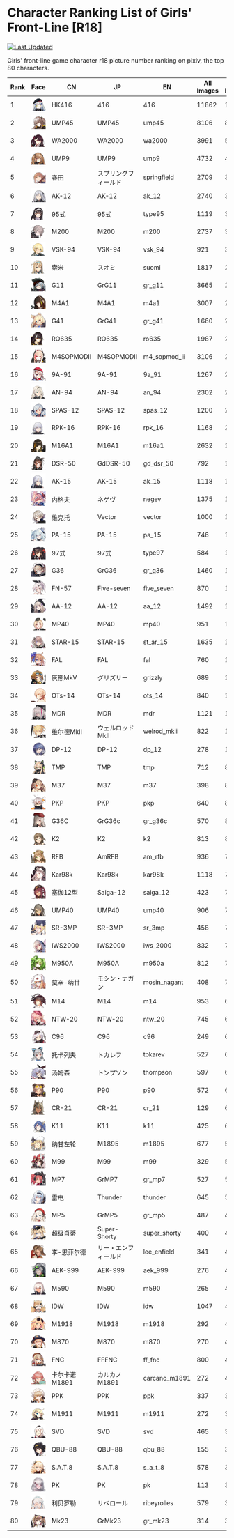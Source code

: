 # Character Ranking List of Girls' Front-Line [R18]

[![Last Updated](https://img.shields.io/endpoint?url=https://gist.githubusercontent.com/narugo1992/254442dea2e77cf46366df97f499242f/raw/data_last_update.json)](https://huggingface.co/datasets/deepghs/game_characters)

Girls' front-line game character r18 picture number ranking on pixiv, the top 80 characters. 

|   Rank | Face                                              | CN         | JP           | EN            |   All Images |   R18 Images |
|--------|---------------------------------------------------|------------|--------------|---------------|--------------|--------------|
|      1 | ![416](./images/logo_416.png)                     | HK416      | 416          | 416           |        11862 |         1642 |
|      2 | ![ump45](./images/logo_ump45.png)                 | UMP45      | UMP45        | ump45         |         8106 |          864 |
|      3 | ![wa2000](./images/logo_wa2000.png)               | WA2000     | WA2000       | wa2000        |         3991 |          513 |
|      4 | ![ump9](./images/logo_ump9.png)                   | UMP9       | UMP9         | ump9          |         4732 |          451 |
|      5 | ![springfield](./images/logo_springfield.png)     | 春田         | スプリングフィールド   | springfield   |         2709 |          399 |
|      6 | ![ak_12](./images/logo_ak_12.png)                 | AK-12      | AK-12        | ak_12         |         2740 |          338 |
|      7 | ![type95](./images/logo_type95.png)               | 95式        | 95式          | type95        |         1119 |          326 |
|      8 | ![m200](./images/logo_m200.png)                   | M200       | M200         | m200          |         2737 |          308 |
|      9 | ![vsk_94](./images/logo_vsk_94.png)               | VSK-94     | VSK-94       | vsk_94        |          921 |          306 |
|     10 | ![suomi](./images/logo_suomi.png)                 | 索米         | スオミ          | suomi         |         1817 |          283 |
|     11 | ![gr_g11](./images/logo_gr_g11.png)               | G11        | GrG11        | gr_g11        |         3665 |          277 |
|     12 | ![m4a1](./images/logo_m4a1.png)                   | M4A1       | M4A1         | m4a1          |         3007 |          267 |
|     13 | ![gr_g41](./images/logo_gr_g41.png)               | G41        | GrG41        | gr_g41        |         1660 |          260 |
|     14 | ![ro635](./images/logo_ro635.png)                 | RO635      | RO635        | ro635         |         1987 |          259 |
|     15 | ![m4_sopmod_ii](./images/logo_m4_sopmod_ii.png)   | M4SOPMODII | M4SOPMODII   | m4_sopmod_ii  |         3106 |          252 |
|     16 | ![9a_91](./images/logo_9a_91.png)                 | 9A-91      | 9A-91        | 9a_91         |         1267 |          227 |
|     17 | ![an_94](./images/logo_an_94.png)                 | AN-94      | AN-94        | an_94         |         2302 |          216 |
|     18 | ![spas_12](./images/logo_spas_12.png)             | SPAS-12    | SPAS-12      | spas_12       |         1200 |          215 |
|     19 | ![rpk_16](./images/logo_rpk_16.png)               | RPK-16     | RPK-16       | rpk_16        |         1168 |          200 |
|     20 | ![m16a1](./images/logo_m16a1.png)                 | M16A1      | M16A1        | m16a1         |         2632 |          198 |
|     21 | ![gd_dsr_50](./images/logo_gd_dsr_50.png)         | DSR-50     | GdDSR-50     | gd_dsr_50     |          792 |          194 |
|     22 | ![ak_15](./images/logo_ak_15.png)                 | AK-15      | AK-15        | ak_15         |         1118 |          189 |
|     23 | ![negev](./images/logo_negev.png)                 | 内格夫        | ネゲヴ          | negev         |         1375 |          183 |
|     24 | ![vector](./images/logo_vector.png)               | 维克托        | Vector       | vector        |         1000 |          166 |
|     25 | ![pa_15](./images/logo_pa_15.png)                 | PA-15      | PA-15        | pa_15         |          746 |          165 |
|     26 | ![type97](./images/logo_type97.png)               | 97式        | 97式          | type97        |          584 |          146 |
|     27 | ![gr_g36](./images/logo_gr_g36.png)               | G36        | GrG36        | gr_g36        |         1460 |          144 |
|     28 | ![five_seven](./images/logo_five_seven.png)       | FN-57      | Five-seven   | five_seven    |          870 |          144 |
|     29 | ![aa_12](./images/logo_aa_12.png)                 | AA-12      | AA-12        | aa_12         |         1492 |          142 |
|     30 | ![mp40](./images/logo_mp40.png)                   | MP40       | MP40         | mp40          |          951 |          135 |
|     31 | ![st_ar_15](./images/logo_st_ar_15.png)           | STAR-15    | STAR-15      | st_ar_15      |         1635 |          133 |
|     32 | ![fal](./images/logo_fal.png)                     | FAL        | FAL          | fal           |          760 |          132 |
|     33 | ![grizzly](./images/logo_grizzly.png)             | 灰熊MkⅤ      | グリズリー        | grizzly       |          689 |          118 |
|     34 | ![ots_14](./images/logo_ots_14.png)               | OTs-14     | OTs-14       | ots_14        |          840 |          115 |
|     35 | ![mdr](./images/logo_mdr.png)                     | MDR        | MDR          | mdr           |         1121 |          114 |
|     36 | ![welrod_mkii](./images/logo_welrod_mkii.png)     | 维尔德MkⅡ     | ウェルロッドMkII   | welrod_mkii   |          822 |          110 |
|     37 | ![dp_12](./images/logo_dp_12.png)                 | DP-12      | DP-12        | dp_12         |          278 |          101 |
|     38 | ![tmp](./images/logo_tmp.png)                     | TMP        | TMP          | tmp           |          712 |           89 |
|     39 | ![m37](./images/logo_m37.png)                     | M37        | M37          | m37           |          398 |           87 |
|     40 | ![pkp](./images/logo_pkp.png)                     | PKP        | PKP          | pkp           |          640 |           85 |
|     41 | ![gr_g36c](./images/logo_gr_g36c.png)             | G36C       | GrG36c       | gr_g36c       |          570 |           84 |
|     42 | ![k2](./images/logo_k2.png)                       | K2         | K2           | k2            |          813 |           83 |
|     43 | ![am_rfb](./images/logo_am_rfb.png)               | RFB        | AmRFB        | am_rfb        |          936 |           77 |
|     44 | ![kar98k](./images/logo_kar98k.png)               | Kar98k     | Kar98k       | kar98k        |         1118 |           74 |
|     45 | ![saiga_12](./images/logo_saiga_12.png)           | 塞伽12型      | Saiga-12     | saiga_12      |          423 |           74 |
|     46 | ![ump40](./images/logo_ump40.png)                 | UMP40      | UMP40        | ump40         |          906 |           73 |
|     47 | ![sr_3mp](./images/logo_sr_3mp.png)               | SR-3MP     | SR-3MP       | sr_3mp        |          458 |           72 |
|     48 | ![iws_2000](./images/logo_iws_2000.png)           | IWS2000    | IWS2000      | iws_2000      |          832 |           71 |
|     49 | ![m950a](./images/logo_m950a.png)                 | M950A      | M950A        | m950a         |          812 |           71 |
|     50 | ![mosin_nagant](./images/logo_mosin_nagant.png)   | 莫辛-纳甘      | モシン・ナガン      | mosin_nagant  |          408 |           70 |
|     51 | ![m14](./images/logo_m14.png)                     | M14        | M14          | m14           |          953 |           69 |
|     52 | ![ntw_20](./images/logo_ntw_20.png)               | NTW-20     | NTW-20       | ntw_20        |          745 |           69 |
|     53 | ![c96](./images/logo_c96.png)                     | C96        | C96          | c96           |          249 |           69 |
|     54 | ![tokarev](./images/logo_tokarev.png)             | 托卡列夫       | トカレフ         | tokarev       |          527 |           66 |
|     55 | ![thompson](./images/logo_thompson.png)           | 汤姆森        | トンプソン        | thompson      |          597 |           65 |
|     56 | ![p90](./images/logo_p90.png)                     | P90        | P90          | p90           |          572 |           64 |
|     57 | ![cr_21](./images/logo_cr_21.png)                 | CR-21      | CR-21        | cr_21         |          129 |           61 |
|     58 | ![k11](./images/logo_k11.png)                     | K11        | K11          | k11           |          425 |           60 |
|     59 | ![m1895](./images/logo_m1895.png)                 | 纳甘左轮       | M1895        | m1895         |          677 |           57 |
|     60 | ![m99](./images/logo_m99.png)                     | M99        | M99          | m99           |          329 |           55 |
|     61 | ![gr_mp7](./images/logo_gr_mp7.png)               | MP7        | GrMP7        | gr_mp7        |          527 |           53 |
|     62 | ![thunder](./images/logo_thunder.png)             | 雷电         | Thunder      | thunder       |          645 |           51 |
|     63 | ![gr_mp5](./images/logo_gr_mp5.png)               | MP5        | GrMP5        | gr_mp5        |          487 |           47 |
|     64 | ![super_shorty](./images/logo_super_shorty.png)   | 超级肖蒂       | Super-Shorty | super_shorty  |          400 |           47 |
|     65 | ![lee_enfield](./images/logo_lee_enfield.png)     | 李-恩菲尔德     | リー・エンフィールド   | lee_enfield   |          341 |           46 |
|     66 | ![aek_999](./images/logo_aek_999.png)             | AEK-999    | AEK-999      | aek_999       |          276 |           46 |
|     67 | ![m590](./images/logo_m590.png)                   | M590       | M590         | m590          |          265 |           45 |
|     68 | ![idw](./images/logo_idw.png)                     | IDW        | IDW          | idw           |         1047 |           43 |
|     69 | ![m1918](./images/logo_m1918.png)                 | M1918      | M1918        | m1918         |          292 |           43 |
|     70 | ![m870](./images/logo_m870.png)                   | M870       | M870         | m870          |          270 |           42 |
|     71 | ![ff_fnc](./images/logo_ff_fnc.png)               | FNC        | FFFNC        | ff_fnc        |          800 |           41 |
|     72 | ![carcano_m1891](./images/logo_carcano_m1891.png) | 卡尔卡诺M1891  | カルカノM1891    | carcano_m1891 |          272 |           40 |
|     73 | ![ppk](./images/logo_ppk.png)                     | PPK        | PPK          | ppk           |          337 |           39 |
|     74 | ![m1911](./images/logo_m1911.png)                 | M1911      | M1911        | m1911         |          272 |           39 |
|     75 | ![svd](./images/logo_svd.png)                     | SVD        | SVD          | svd           |          465 |           38 |
|     76 | ![qbu_88](./images/logo_qbu_88.png)               | QBU-88     | QBU-88       | qbu_88        |          155 |           38 |
|     77 | ![s_a_t_8](./images/logo_s_a_t_8.png)             | S.A.T.8    | S.A.T.8      | s_a_t_8       |          578 |           37 |
|     78 | ![pk](./images/logo_pk.png)                       | PK         | PK           | pk            |          113 |           37 |
|     79 | ![ribeyrolles](./images/logo_ribeyrolles.png)     | 利贝罗勒       | リベロール        | ribeyrolles   |          579 |           36 |
|     80 | ![gr_mk23](./images/logo_gr_mk23.png)             | Mk23       | GrMk23       | gr_mk23       |          314 |           36 |
